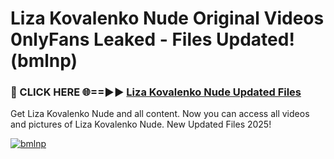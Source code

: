 # Liza Kovalenko Nude Original Videos 0nlyFans Leaked - Files Updated! (bmlnp)

<h3>🔴 CLICK HERE 🌐==►► <a href="https://tinyurl.com/yrmya6cz" rel="nofollow">Liza Kovalenko Nude Updated Files</a></h3>

Get Liza Kovalenko Nude and all content. Now you can access all videos and pictures of Liza Kovalenko Nude. New Updated Files 2025!

[![bmlnp](https://i.imgur.com/FMdXYCs.gif)](https://tinyurl.com/yrmya6cz)
